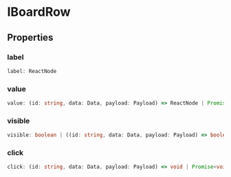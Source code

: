 # IBoardRow

## Properties

### label

```ts
label: ReactNode
```

### value

```ts
value: (id: string, data: Data, payload: Payload) => ReactNode | Promise<ReactNode>
```

### visible

```ts
visible: boolean | ((id: string, data: Data, payload: Payload) => boolean | Promise<boolean>)
```

### click

```ts
click: (id: string, data: Data, payload: Payload) => void | Promise<void>
```
